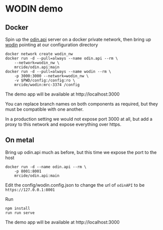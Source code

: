# WODIN demo

## Docker

Spin up the [odin.api](https://github.com/mrc-ide/odin.api) server on a docker private network, then bring up [wodin](https://github.com/mrc-ide/wodin) pointing at our configuration directory

```
docker network create wodin_nw
docker run -d --pull=always --name odin.api --rm \
    --network=wodin_nw \
    mrcide/odin.api:main
docker run -d --pull=always --name wodin --rm \
    -p 3000:3000 --network=wodin_nw \
    -v $PWD/config:/config:ro \
    mrcide/wodin:mrc-3374 /config
```

The demo app will be available at http://localhost:3000

You can replace branch names on both components as required, but they must be compatible with one another.

In a production setting we would not expose port 3000 at all, but add a proxy to this network and expose everything over https.

## On metal

Bring up odin.api much as before, but this time we expose the port to the host

```
docker run -d --name odin.api --rm \
    -p 8001:8001
    mrcide/odin.api:main
```

Edit the config/wodin.config.json to change the url of `odinAPI` to be `https://127.0.0.1:8001`

Run

```
npm install
run run serve
```

The demo app will be available at http://localhost:3000
